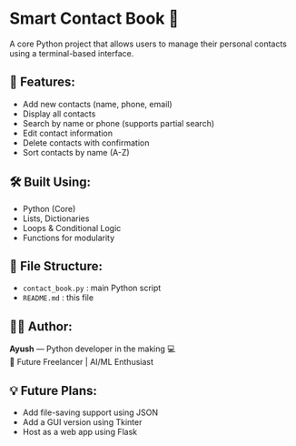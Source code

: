 # Smart Contact Book 📒

A core Python project that allows users to manage their personal contacts using a terminal-based interface.

## 🚀 Features:
- Add new contacts (name, phone, email)
- Display all contacts
- Search by name or phone (supports partial search)
- Edit contact information
- Delete contacts with confirmation
- Sort contacts by name (A-Z)

## 🛠️ Built Using:
- Python (Core)
- Lists, Dictionaries
- Loops & Conditional Logic
- Functions for modularity

## 📂 File Structure:
- `contact_book.py` : main Python script
- `README.md` : this file

## 🙋‍♂️ Author:
**Ayush** — Python developer in the making 💻  
📌 Future Freelancer | AI/ML Enthusiast

## 💡 Future Plans:
- Add file-saving support using JSON
- Add a GUI version using Tkinter
- Host as a web app using Flask
